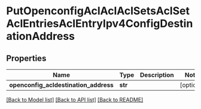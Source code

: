 # PutOpenconfigAclAclAclSetsAclSetAclEntriesAclEntryIpv4ConfigDestinationAddress

## Properties
Name | Type | Description | Notes
------------ | ------------- | ------------- | -------------
**openconfig_acldestination_address** | **str** |  | [optional] 

[[Back to Model list]](../README.md#documentation-for-models) [[Back to API list]](../README.md#documentation-for-api-endpoints) [[Back to README]](../README.md)


